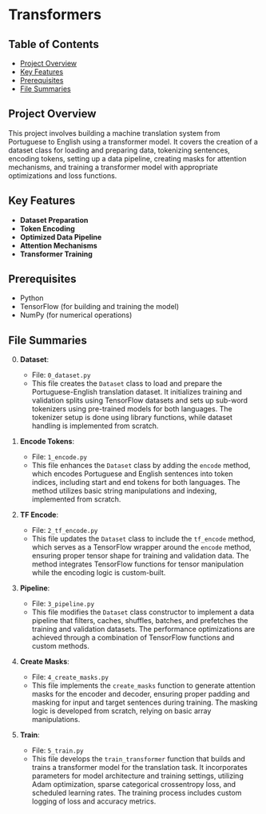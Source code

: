 # Transformers

## Table of Contents
- [Project Overview](#project-overview)
- [Key Features](#key-features)
- [Prerequisites](#prerequisites)
- [File Summaries](#file-summaries)

## Project Overview

This project involves building a machine translation system from Portuguese to English using a transformer model. It covers the creation of a dataset class for loading and preparing data, tokenizing sentences, encoding tokens, setting up a data pipeline, creating masks for attention mechanisms, and training a transformer model with appropriate optimizations and loss functions.

## Key Features

- **Dataset Preparation**
- **Token Encoding**
- **Optimized Data Pipeline**
- **Attention Mechanisms**
- **Transformer Training**

## Prerequisites

- Python
- TensorFlow (for building and training the model)
- NumPy (for numerical operations)

## File Summaries

0. **Dataset**: 
   - File: `0_dataset.py`
   - This file creates the `Dataset` class to load and prepare the Portuguese-English translation dataset. It initializes training and validation splits using TensorFlow datasets and sets up sub-word tokenizers using pre-trained models for both languages. The tokenizer setup is done using library functions, while dataset handling is implemented from scratch.

1. **Encode Tokens**: 
   - File: `1_encode.py`
   - This file enhances the `Dataset` class by adding the `encode` method, which encodes Portuguese and English sentences into token indices, including start and end tokens for both languages. The method utilizes basic string manipulations and indexing, implemented from scratch.

2. **TF Encode**: 
   - File: `2_tf_encode.py`
   - This file updates the `Dataset` class to include the `tf_encode` method, which serves as a TensorFlow wrapper around the `encode` method, ensuring proper tensor shape for training and validation data. The method integrates TensorFlow functions for tensor manipulation while the encoding logic is custom-built.

3. **Pipeline**: 
   - File: `3_pipeline.py`
   - This file modifies the `Dataset` class constructor to implement a data pipeline that filters, caches, shuffles, batches, and prefetches the training and validation datasets. The performance optimizations are achieved through a combination of TensorFlow functions and custom methods.

4. **Create Masks**: 
   - File: `4_create_masks.py`
   - This file implements the `create_masks` function to generate attention masks for the encoder and decoder, ensuring proper padding and masking for input and target sentences during training. The masking logic is developed from scratch, relying on basic array manipulations.

5. **Train**: 
   - File: `5_train.py`
   - This file develops the `train_transformer` function that builds and trains a transformer model for the translation task. It incorporates parameters for model architecture and training settings, utilizing Adam optimization, sparse categorical crossentropy loss, and scheduled learning rates. The training process includes custom logging of loss and accuracy metrics.
